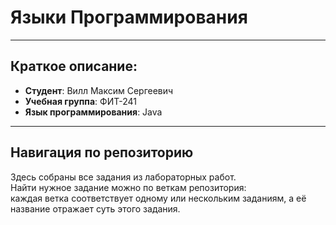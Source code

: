 # **Языки Программирования**
---
## Краткое описание:
- **Студент**: Вилл Максим Сергеевич
- **Учебная группа**: ФИТ-241
- **Язык программирования**: Java
---
## Навигация по репозиторию
Здесь собраны все задания из лабораторных работ.  
Найти нужное задание можно по веткам репозитория:  
каждая ветка соответствует одному или нескольким заданиям, 
а её название отражает суть этого задания.
